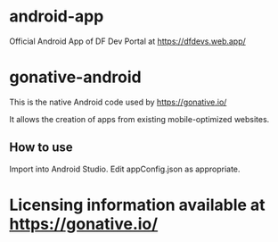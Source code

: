 # android-app
Official Android App of DF Dev Portal at https://dfdevs.web.app/

gonative-android
================

This is the native Android code used by https://gonative.io/

It allows the creation of apps from existing mobile-optimized websites.

How to use
------------
Import into Android Studio. Edit appConfig.json as appropriate.

Licensing information available at https://gonative.io/
=======
